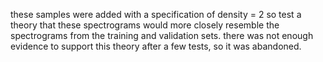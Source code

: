 these samples were added with a specification of density = 2 so test a theory that these spectrograms would more closely resemble the spectrograms from the training and validation sets. there was not enough evidence to support this theory after a few tests, so it was abandoned.